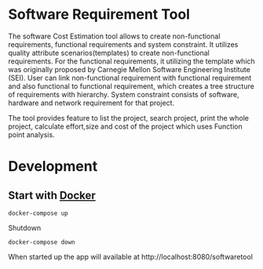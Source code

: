 # Software Requirement Tool
The software Cost Estimation tool allows to create non-functional requirements, functional requirements and system constraint. It utilizes quality attribute scenarios(templates) to create non-functional requirements. For the functional requirements, it utilizing the template which was originally proposed by Carnegie Mellon Software Engineering Institute (SEI). User can link non-functional requirement with functional requirement and also functional to functional requirement, which creates a tree structure of requirements with hierarchy. System constraint consists of software, hardware and network requirement for that project. 

The tool provides feature to list the project, search project, print the whole project, calculate effort,size and cost of the project which uses Function point analysis.


# Development

## Start with [Docker](https://docs.docker.com/get-docker/)

```
docker-compose up
```

Shutdown

```
docker-compose down
```

When started up the app will available at http://localhost:8080/softwaretool
